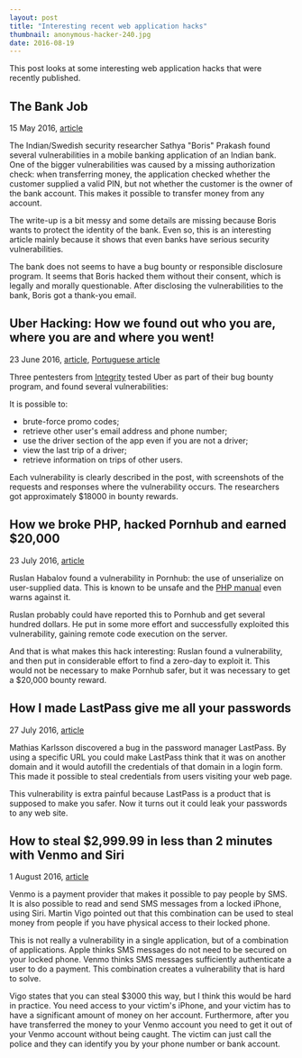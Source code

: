 ```yaml
---
layout: post
title: "Interesting recent web application hacks"
thumbnail: anonymous-hacker-240.jpg
date: 2016-08-19
---
```


This post looks at some interesting web application hacks that were recently published.

## The Bank Job

15 May 2016, [article](https://boris.in/blog/2016/the-bank-job/)

The Indian/Swedish security researcher Sathya "Boris" Prakash found several vulnerabilities in a mobile banking application of an Indian bank. One of the bigger vulnerabilities was caused by a missing authorization check: when transferring money, the application checked whether the customer supplied a valid PIN, but not whether the customer is the owner of the bank account. This makes it possible to transfer money from any account.

The write-up is a bit messy and some details are missing because Boris wants to protect the identity of the bank. Even so, this is an interesting article mainly because it shows that even banks have serious security vulnerabilities.

The bank does not seems to have a bug bounty or responsible disclosure program. It seems that Boris hacked them without their consent, which is legally and morally questionable. After disclosing the vulnerabilities to the bank, Boris got a thank-you email.

## Uber Hacking: How we found out who you are, where you are and where you went!

23 June 2016, [article](https://labs.integrity.pt/articles/uber-hacking-how-we-found-out-who-you-are-where-you-are-and-where-you-went/), [Portuguese article](http://futurebehind.com/a-boleia-dos-bugs-da-uber/)

Three pentesters from [Integrity](https://www.integrity.pt/) tested Uber as part of their bug bounty program, and found several vulnerabilities:

It is possible to:
* brute-force promo codes;
* retrieve other user's email address and phone number;
* use the driver section of the app even if you are not a driver;
* view the last trip of a driver;
* retrieve information on trips of other users.

Each vulnerability is clearly described in the post, with screenshots of the requests and responses where the vulnerability occurs. The researchers got approximately $18000 in bounty rewards.

## How we broke PHP, hacked Pornhub and earned $20,000

23 July 2016, [article](https://www.evonide.com/how-we-broke-php-hacked-pornhub-and-earned-20000-dollar/)

Ruslan Habalov found a vulnerability in Pornhub: the use of unserialize on user-supplied data. This is known to be unsafe and the [PHP manual](http://php.net/unserialize) even warns against it.

Ruslan probably could have reported this to Pornhub and get several hundred dollars. He put in some more effort and successfully exploited this vulnerability, gaining remote code execution on the server.

And that is what makes this hack interesting: Ruslan found a vulnerability, and then put in considerable effort to find a zero-day to exploit it. This would not be necessary to make Pornhub safer, but it was necessary to get a $20,000 bounty reward.

## How I made LastPass give me all your passwords

27 July 2016, [article](https://labs.detectify.com/2016/07/27/how-i-made-lastpass-give-me-all-your-passwords/)

Mathias Karlsson discovered a bug in the password manager LastPass. By using a specific URL you could make LastPass think that it was on another domain and it would autofill the credentials of that domain in a login form. This made it possible to steal credentials from users visiting your web page.

This vulnerability is extra painful because LastPass is a product that is supposed to make you safer. Now it turns out it could leak your passwords to any web site.

## How to steal $2,999.99 in less than 2 minutes with Venmo and Siri

1 August 2016, [article](http://www.martinvigo.com/steal-2999-99-minute-venmo-siri/)

Venmo is a payment provider that makes it possible to pay people by SMS. It is also possible to read and send SMS messages from a locked iPhone, using Siri. Martin Vigo pointed out that this combination can be used to steal money from people if you have physical access to their locked phone.

This is not really a vulnerability in a single application, but of a combination of applications. Apple thinks SMS messages do not need to be secured on your locked phone. Venmo thinks SMS messages sufficiently authenticate a user to do a payment. This combination creates a vulnerability that is hard to solve.

Vigo states that you can steal $3000 this way, but I think this would be hard in practice. You need access to your victim's iPhone, and your victim has to have a significant amount of money on her account. Furthermore, after you have transferred the money to your Venmo account you need to get it out of your Venmo account without being caught. The victim can just call the police and they can identify you by your phone number or bank account.
